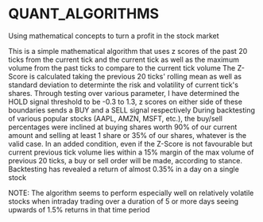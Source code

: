 # QUANT_ALGORITHMS
Using mathematical concepts to turn a profit in the stock market


This is a simple mathematical algorithm that uses z scores of the past 20 ticks from the current tick and the current tick as well as the maximum volume from the past ticks to compare to the current tick volume
The Z-Score is calculated taking the previous 20 ticks' rolling mean as well as standard deviation to determinte the risk and volatility of current tick's shares.
Through testing over various parameter, I have determined the HOLD signal threshold to be -0.3 to 1.3, z scores on either side of these boundaries sends a BUY and a SELL signal respectively
During backtesting of various popular stocks (AAPL, AMZN, MSFT, etc.), the buy/sell percentages were inclined at buying shares worth 90% of our current amount and selling at least 1 share or 35% of our shares, whatever is the valid case.
In an added condition, even if the Z-Score is not favourable but current previous tick volume lies within a 15% margin of the max volume of previous 20 ticks, a buy or sell order will be made, according to stance.
Backtesting has revealed a return of almost 0.35% in a day on a single stock 

NOTE: The algorithm seems to perform especially well on relatively volatile stocks when intraday trading over a duration of 5 or more days seeing upwards of 1.5% returns in that time period